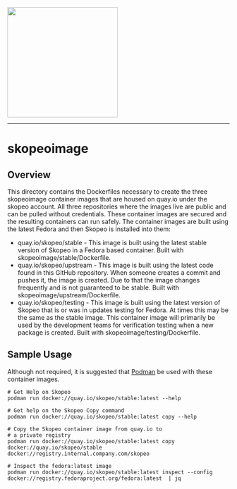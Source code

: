 <img src="https://cdn.rawgit.com/containers/skopeo/master/docs/skopeo.svg" width="250">

----

# skopeoimage

## Overview

This directory contains the Dockerfiles necessary to create the three skopeoimage container
images that are housed on quay.io under the skopeo account.  All three repositories where
the images live are public and can be pulled without credentials.  These container images
are secured and the resulting containers can run safely.  The container images are built
using the latest Fedora and then Skopeo is installed into them:

  * quay.io/skopeo/stable - This image is built using the latest stable version of Skopeo in a Fedora based container.  Built with skopeoimage/stable/Dockerfile.
  * quay.io/skopeo/upstream - This image is built using the latest code found in this GitHub repository.  When someone creates a commit and pushes it, the image is created.  Due to that the image changes frequently and is not guaranteed to be stable.  Built with skopeoimage/upstream/Dockerfile.
  * quay.io/skopeo/testing - This image is built using the latest version of Skopeo that is or was in updates testing for Fedora.  At times this may be the same as the stable image.  This container image will primarily be used by the development teams for verification testing when a new package is created.  Built with skopeoimage/testing/Dockerfile.

## Sample Usage

Although not required, it is suggested that [Podman](https://github.com/containers/libpod) be used with these container images.

```
# Get Help on Skopeo
podman run docker://quay.io/skopeo/stable:latest --help

# Get help on the Skopeo Copy command
podman run docker://quay.io/skopeo/stable:latest copy --help

# Copy the Skopeo container image from quay.io to
# a private registry
podman run docker://quay.io/skopeo/stable:latest copy docker://quay.io/skopeo/stable docker://registry.internal.company.com/skopeo

# Inspect the fedora:latest image
podman run docker://quay.io/skopeo/stable:latest inspect --config docker://registry.fedoraproject.org/fedora:latest  | jq
```
